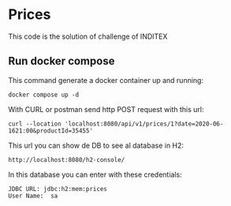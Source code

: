 # Prices 

This code is the solution of challenge of INDITEX

## Run docker compose

This command generate a docker container up and running:
```
docker compose up -d
```

With CURL or postman send http POST request with this url:
```
curl --location 'localhost:8080/api/v1/prices/1?date=2020-06-1621:00&productId=35455'
```


This url you can show de DB to see al database in H2:

```
http://localhost:8080/h2-console/
```
In this database you can enter with these credentials:

```
JDBC URL: jdbc:h2:mem:prices
User Name:	sa
```
